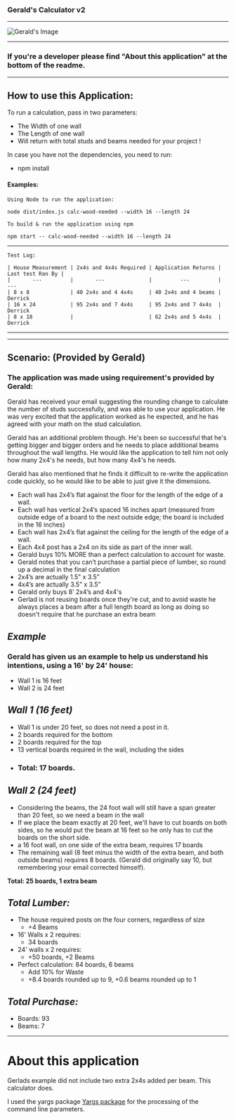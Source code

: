 ### Gerald's Calculator v2
---
![Gerald's Image]

---
### If you're a developer please find "About this application" at the bottom of the readme.
---


## **How to use this Application**:


To run a calculation, pass in two parameters:
* The Width of one wall 
* The Length of one wall 
* Will return with total studs and beams needed for your project !

In case you have not the dependencies, you need to run:
*  npm install

#### Examples:
```
Using Node to run the application: 

node dist/index.js calc-wood-needed --width 16 --length 24
```

```
To build & run the application using npm

npm start -- calc-wood-needed --width 16 --length 24
```
---
```
Test Log:

| House Measurement | 2x4s and 4x4s Required | Application Returns | Last test Ran By |
|       ---         |       ---              |         ---         |        ---
| 8 x 8             | 40 2x4s and 4 4x4s     | 40 2x4s and 4 beams | Derrick
| 16 x 24           | 95 2x4s and 7 4x4s     | 95 2x4s and 7 4x4s  | Derrick
| 8 x 18            |                        | 62 2x4s and 5 4x4s  | Derrick
```
---
---

## **Scenario:**  (Provided by Gerald)
### The application was made using requirement's provided by Gerald:
Gerald has received your email suggesting the rounding change to calculate the number of studs successfully, and was able to use your application. He was very excited that the application worked as he expected, and he has agreed with your math on the stud calculation.

Gerald has an additional problem though. He's been so successful that he's getting bigger and bigger orders and he needs to place additional beams throughout the wall lengths. He would like the application to tell him not only how many 2x4's he needs, but how many 4x4's he needs.

Gerald has also mentioned that he finds it difficult to re-write the application code quickly, so he would like to be able to just give it the dimensions.

*  Each wall has 2x4’s flat against the floor for the length of the edge of a wall.
*  Each wall has vertical 2x4’s spaced 16 inches apart (measured from outside edge of a board to the next outside edge; the board is included in the 16 inches)
*  Each wall has 2x4’s flat against the ceiling for the length of the edge of a wall.
*  Each 4x4 post has a 2x4 on its side as part of the inner wall.
*  Gerald buys 10% MORE than a perfect calculation to account for waste.
*  Gerald notes that you can’t purchase a partial piece of lumber, so round up a decimal in the final calculation
*  2x4’s are actually 1.5" x 3.5”
*  4x4’s are actually 3.5” x 3.5”
* Gerald only buys 8’ 2x4’s and 4x4's
*  Gerlad is not reusing boards once they're cut, and to avoid waste he always places a beam after a full length board as long as doing so doesn't require that he purchase an extra beam

## _Example_
### Gerald has given us an example to help us understand his intentions, using a 16' by 24' house:

* Wall 1 is 16 feet
* Wall 2 is 24 feet

## _Wall 1 (16 feet)_
* Wall 1 is under 20 feet, so does not need a post in it.
* 2 boards required for the bottom
* 2 boards required for the top
* 13 vertical boards required in the wall, including the sides
* ### Total: 17 boards.

## _Wall 2 (24 feet)_
* Considering the beams, the 24 foot wall will still have a span greater than 20 feet, so we need a beam in the wall
* If we place the beam exactly at 20 feet, we'll have to cut boards on both sides, so he would put the beam at 16 feet so he only has to cut the boards on the short side.
* a 16 foot wall, on one side of the extra beam, requires 17 boards
* The remaining wall (8 feet minus the width of the extra beam, and both outside beams) requires 8 boards. (Gerald did originally say 10, but remembering your email corrected himself).

**Total: 25 boards, 1 extra beam**

##  *Total Lumber:*
*  The house required posts on the four corners, regardless of size
   + +4 Beams   
* 16' Walls x 2 requires:
  +  34 boards  
* 24' walls x 2 requires:
  +  +50 boards, +2 Beams 
* Perfect calculation: 84 boards, 6 beams
  +  Add 10% for Waste
  +  +8.4 boards rounded up to 9, +0.6 beams rounded up to 1 

 ## *Total Purchase:*
* Boards: 93
* Beams: 7
---
# About this application
Gerlads example did not include two extra 2x4s added per beam. This calculator does.



I used the yargs package [Yargs package] for the processing of the command line parameters. 

[Yargs package]: https://github.com/adam-p/markdown-here/wiki/Markdown-Cheatsheet

[Gerald's Image]: https://i.ytimg.com/vi/8kFfHnre85o/maxresdefault.jpg